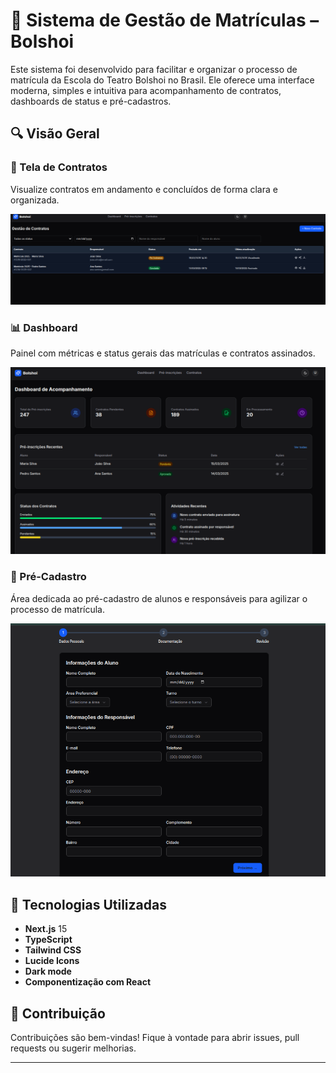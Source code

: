# 📄 Sistema de Gestão de Matrículas – Bolshoi

Este sistema foi desenvolvido para facilitar e organizar o processo de matrícula da Escola do Teatro Bolshoi no Brasil. Ele oferece uma interface moderna, simples e intuitiva para acompanhamento de contratos, dashboards de status e pré-cadastros.

## 🔍 Visão Geral

### 🧾 Tela de Contratos

Visualize contratos em andamento e concluídos de forma clara e organizada.

![Tela de Contratos](.github/images/contract.png)

### 📊 Dashboard

Painel com métricas e status gerais das matrículas e contratos assinados.

![Dashboard](.github/images/dashboard.png)

### 📝 Pré-Cadastro

Área dedicada ao pré-cadastro de alunos e responsáveis para agilizar o processo de matrícula.

![Pré-Cadastro](.github/images/pre-registration.png)

## 🚀 Tecnologias Utilizadas

- **Next.js** 15
- **TypeScript**
- **Tailwind CSS**
- **Lucide Icons**
- **Dark mode**
- **Componentização com React**

## 🤝 Contribuição

Contribuições são bem-vindas! Fique à vontade para abrir issues, pull requests ou sugerir melhorias.

---

